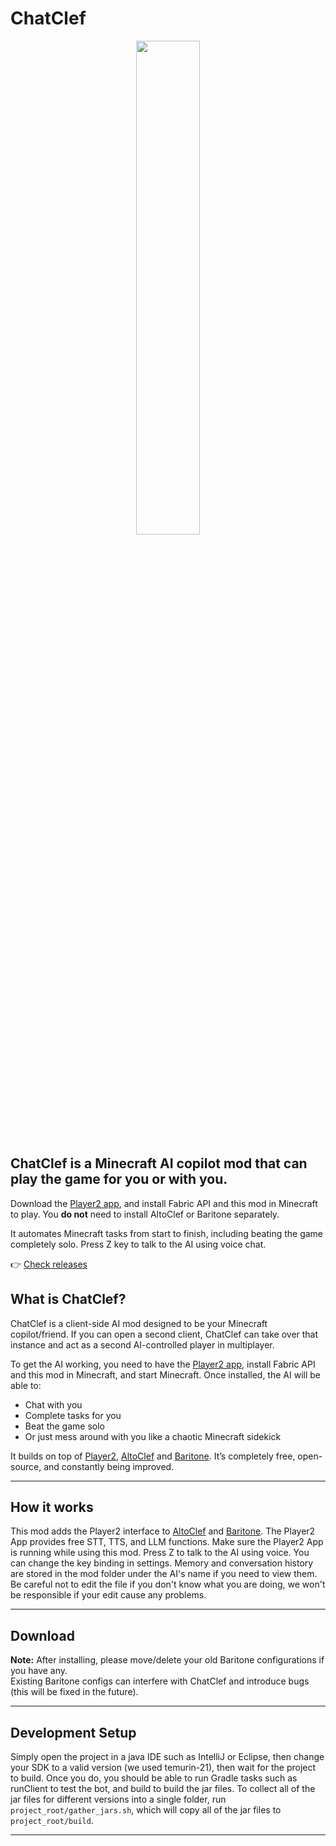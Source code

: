 # ChatClef  
<p align="center">
<img src="https://cdn.elefant.gg/image/png/chatclef_new_logo.png" width="45%"/>
</p>

## ChatClef is a Minecraft AI copilot mod that can play the game for you or with you. 

Download the [Player2 app](https://player2.game/), and install Fabric API and this mod in Minecraft to play. You **do not** need to install AltoClef or Baritone separately.

It automates Minecraft tasks from start to finish, including beating the game completely solo. Press Z key to talk to the AI using voice chat.

👉 [Check releases](https://github.com/elefant-ai/chatclef/releases)

## What is ChatClef?

ChatClef is a client-side AI mod designed to be your Minecraft copilot/friend.
If you can open a second client, ChatClef can take over that instance and act as a second AI-controlled player in multiplayer.

To get the AI working, you need to have the [Player2 app](https://player2.game/), install Fabric API and this mod in Minecraft, and start Minecraft.
Once installed, the AI will be able to:

- Chat with you
- Complete tasks for you
- Beat the game solo
- Or just mess around with you like a chaotic Minecraft sidekick

It builds on top of [Player2](https://player2.game), [AltoClef](https://github.com/MiranCZ/altoclef) and [Baritone](https://github.com/cabaletta/baritone). It’s completely free, open-source, and constantly being improved.

---

## How it works
This mod adds the Player2 interface to [AltoClef](https://github.com/MiranCZ/altoclef) and [Baritone](https://github.com/cabaletta/baritone).
The Player2 App provides free STT, TTS, and LLM functions. Make sure the Player2 App is running while using this mod.
Press Z to talk to the AI using voice. You can change the key binding in settings.
Memory and conversation history are stored in the mod folder under the AI's name if you need to view them.
Be careful not to edit the file if you don't know what you are doing, we won't be responsible if your edit cause any problems.

---

## Download

**Note:** After installing, please move/delete your old Baritone configurations if you have any.  
Existing Baritone configs can interfere with ChatClef and introduce bugs (this will be fixed in the future).

---

## Development Setup

Simply open the project in a java IDE such as IntelliJ or Eclipse, then change your SDK to a valid version (we used temurin-21), then wait for the project to build. Once you do, you should be able to run Gradle tasks such as runClient to test the bot, and build to build the jar files. To collect all of the jar files for different versions into a single folder, run `project_root/gather_jars.sh`, which will copy all of the jar files to `project_root/build`.

---


